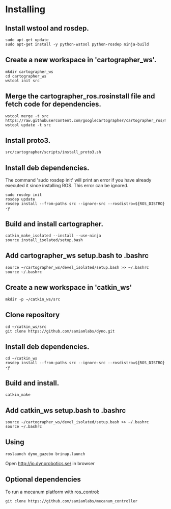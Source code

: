 # Installing

## Install wstool and rosdep.
```
sudo apt-get update
sudo apt-get install -y python-wstool python-rosdep ninja-build
```

## Create a new workspace in 'cartographer_ws'.
```
mkdir cartographer_ws
cd cartographer_ws
wstool init src
```

## Merge the cartographer_ros.rosinstall file and fetch code for dependencies.
```
wstool merge -t src https://raw.githubusercontent.com/googlecartographer/cartographer_ros/master/cartographer_ros.rosinstall
wstool update -t src
```
## Install proto3.
```
src/cartographer/scripts/install_proto3.sh
```

## Install deb dependencies.
The command 'sudo rosdep init' will print an error if you have already
executed it since installing ROS. This error can be ignored.
```
sudo rosdep init
rosdep update
rosdep install --from-paths src --ignore-src --rosdistro=${ROS_DISTRO} -y
```

## Build and install cartographer.
```
catkin_make_isolated --install --use-ninja
source install_isolated/setup.bash
```

## Add cartographer_ws setup.bash to .bashrc
```
source ~/cartographer_ws/devel_isolated/setup.bash >> ~/.bashrc
source ~/.bashrc
```

## Create a new workspace in 'catkin_ws'
```
mkdir -p ~/catkin_ws/src
```

## Clone repository
```
cd ~/catkin_ws/src
git clone https://github.com/samiamlabs/dyno.git
```

## Install deb dependencies.
```
cd ~/catkin_ws
rosdep install --from-paths src --ignore-src --rosdistro=${ROS_DISTRO} -y
```

## Build and install.
```
catkin_make
```

## Add catkin_ws setup.bash to .bashrc
```
source ~/cartographer_ws/devel_isolated/setup.bash >> ~/.bashrc
source ~/.bashrc
```

## Using
```
roslaunch dyno_gazebo brinup.launch
```

Open http://io.dynorobotics.se/ in browser

## Optional dependencies
To run a mecanum platform with ros_control:
```
git clone https://github.com/samiamlabs/mecanum_controller
```
